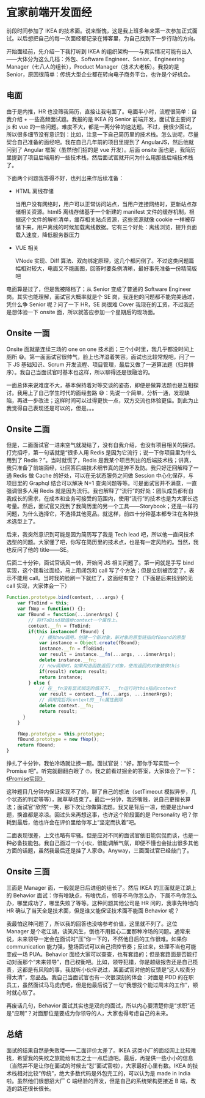 # 宜家前端开发面经

前段时间参加了 IKEA 的技术面。说来惭愧，这是我上班多年来第一次参加正式面试。以后想把自己的每一次面经都记录在博客里，为自己找到下一步行动的方向。

开始面经前，先介绍一下我打听到 IKEA 的组织架构——与真实情况可能有出入——大体分为这么几档：外包、Software Engineer、Senior、Engineering Manager（七八人的组长），Product Manager（技术大老板）。我投的是 Senior，原因很简单：传统大型企业都在转向电子商务平台，也许是个好机会。

## 电面

由于是内推，HR 也没筛我简历，直接让我电面了。电面半小时，流程很简单：自我介绍 + 一些高频面试题。我报的是 IKEA 的 Senior 前端开发，面试官主要问了 js 和 vue 的一些问题。难度不大，都是一两分钟的速达题。不过，我很少面试，所以很多细节没有意识到：比如，注意一下自己简历里的技术栈。怎么说呢，尽量契合自己准备的面经吧。我在自己几年前的项目里提到了 AngularJS，然后他就问到了 Angular 框架（虽然他们招的是 vue 开发）。后面 onsite 面也是，我简历里提到了项目后端用的一些技术栈，然后面试官就开问为什么用那些后端技术栈了。

下面两个问题我答得不好，也列出来作后续准备：

- HTML 离线存储

  当用户没有网络时，用户可以正常访问站点，当用户连接网络时，更新站点存储相关资源。html5 离线存储基于一个新建的 manifest 文件的缓存机制，根据这个文件的解析清单，缓存相关站点资源，这些资源就像 cookie 一样被存储下来，用户离线的时候加载离线数据。它有三个好处：离线浏览，提升页面载入速度，降低服务器压力

- VUE 相关

  VNode 实现、Diff 算法、双向绑定原理，这几个都问倒了。不过这类问题篇幅相对较大，电面又不能画图，回答时要条例清晰，最好事先准备一份精简版吧

电面算是过了，但是我被降档了；从 Senior 变成了普通的 Software Engineer 岗。其实也能理解，面试官大概率就是个 SE 岗，我连他的问题都不能完美通过，凭什么争 Senior 呢？问了一下 HR，SE 岗很难 Cover 我现在的工资，不过我还是想体验一下 onsite 面，所以就答应参加一个星期后的现场面。

## Onsite 一面

Onsite 面就是连续三场的 one on one 技术面；三个小时里，我几乎都没时间上厕所 😅。第一面面试官很帅气，脸上也洋溢着笑容。面试也比较常规吧，问了一下 JS 基础知识、Scrum 开发流程、项目管理，最后又做了一道算法题（归并排序）。我自己当面试官时基本也这样，所以聊得还是很融洽的。

一面总体来说难度不大，基本保持着对等交谈的姿态，即便是做算法题也是互相探讨。我用上了自己学生时代的面经套路 😅：先说一个简单，分析一通，发现缺陷，再进一步改进；这样时间可以过得更快一点，双方交流也体验更佳。到此为止我觉得自己表现还是可以的，但是。。。

## Onsite 二面

但是，二面面试官一进来空气就凝结了，没有自我介绍，也没有项目相关的探讨。打完招呼，第一句话就是“很多人用 Redis 是因为它流行；说一下你项目里为什么用到了 Redis？”。当时就慌了，Redis 是我某个项目列出的后端技术栈；讲真，我只准备了前端面经，让回答后端技术细节真的是猝不及防。我只好迂回解释了一通 Redis 做 Cache 的好处，可以在无状态服务之间做 Session 中心化保存，与项目里的 Graphql 结合可以解决 N+1 查询问题等等。可是面试官并不满意，一直强调很多人用 Redis 就是因为流行。我也解释了“流行”的好处：团队成员都有自我成长的需求，在成本和业务可接受的范围内，使用“流行”的技术也是为大家长远考量。然后，面试官又找到了我简历里的另一个工具——Storybook；还是一样的问题，为什么选择它，不选择其他竞品。就这样，前四十分钟基本都专注在各种技术选型上了。

后来，我突然意识到可能是因为简历写了我是 Tech lead 吧，所以他一直问技术选型的问题。大家懂了吧，你写在简历里的技术点，也是有一定风险的。当然，我也反问了他的 title——SE。

后面二十分钟，面试官话风一转，开始问 JS 相关问题了。第一问就是手写 bind 实现，这个我看过面经，马上用闭包和 call 写了个方法；但是立刻被否定了，表示不能用 call。当时我的脸刷一下就红了，这面经有变？（下面是后来找到的无 call 实现，大家体会一下）

```javascript
Function.prototype.bind(context, ...args) {
    var fToBind = this;
    var fNop = function() {};
    var fBound = function(...innerArgs) {
        // 将fToBind赋值给context一个属性上。
        context.__fn = fToBind;
        if(this instanceof fBound) {
            // 模拟new调用，创建一个新对象，新对象的原型链指向fBound的原型
            var instance = Object.create(fBound);
            instance.__fn = fToBind;
            var result = instance.__fn(...args, ...innerArgs);
            delete instance.__fn;
            // new调用时，如果构造函数返回了对象，使用返回的对象替换this
            if(result) return result;
            return instance;
        } else {
            // 在__fn没有显式绑定的情况下，__fn运行时this指向context
            var result = context.__fn(...args, ...innerArgs);
            // 调用完后将context的__fn属性删除
            delete context.__fn;
            return result;
      }
    }

    fNop.prototype = this.prototype;
    fBound.prototype = new fNop();
    return fBound;
}
```

挣扎了十分钟，我怕冷场就让换一题。面试官说：“好，那你手写实现一个 Promise 吧”。听完就翻翻白眼了 🙄，我之前看过掘金的答案，大家体会了一下：[《Promise实现》][1]

这种题目几分钟内保证实现不了的，聊了自己的想法（setTimeout 模拟异步，几个状态的判定等等），就草草结束了。最后一分钟，我还嘴贱，说自己更擅长算法；面试官“欣然”一笑，那下次让你做算法题。我又是背后一凉，他要是出hard题，换谁都是凉凉。回过头来再想这事，也许这个阶段面的是 Personality 吧？你耗到最后，他也许会在评价里给你写上“坚定而执着”吧。

二面表现很差，上文也略有牢骚。但是应对不同的面试官依旧能侃侃而谈，也是一种必备技能包。我自己面过一个小伙，很能调解气氛，即便不懂也会扯出很多其他方面的话题，虽然我最后还是挂了人家😅。Anyway，三面面试官已经敲门了。

## Onsite 三面

三面是 Manager 面，一般就是日后进组的组长了。然后 IKEA 的三面就是江湖上的 Behavior 面试：你有啥缺点，有啥优点，领导不鸟你怎么办，下属不鸟你怎么办，哪里成功了，哪里失败了等等。这种问题其他公司是 HR 问的，我事先特地向 HR 确认了当天全是技术面，但是谁又能保证技术面不能面 Behavior 呢？

我最怕这种问题了，所以我的回答也没啥参考价值，这里就不列了。这位 Manager 是个老江湖，谈笑风生，倒也不用担心二面那种冷场的问题。通常来说，未来领导一定会在面试时“压”你一下的，不然他日后的工作很难。如果你 communication 能力强，整场面试可以自己把控节奏；反过来，处理不当也可能变成一场 PUA。Behavior 面经大家可以查查，也有套路的；但是套路面是否能打动对面那个“未来领导”，自己权衡吧。比如，领导犯错，你是越级报告还是自己揽责，这都是有风险的事。我就听小伙伴说过，某面试官对他的反馈是“这人权责分得太清”，您品品。我自己当面试官也有一次很深刻的体会：对面是 PDD 的在职员工，虽然面试马马虎虎吧，但是他最后说了一句“我想找个能过周末的工作”，顿时就心软了。

再废话几句，Behavior 面试其实也是双向的面试，所以内心要清楚你是“求职”还是“应聘”？对面那位是要成为你领导的人，大家也得考虑自己的未来。

## 总结

面试的结果自然是失败喽——二面评价太差了。IKEA 这类小厂的面经网上比较难找，希望我的失败之旅能给有志之士一点启迪吧。最后，再提供一些小小的信息（当然并不是让你在面试的时候去“怼”面试官啦），大家最好心里有数。IKEA 的技术栈相对比较“传统”，绝大多数代码是外包完工的，可以认为是 made in India 啦。虽然他们很想招大厂 C 端经验的开发，但是自己的系统架构更接近 B 端，改造的路还很长很长。

[1]: https://juejin.im/post/6844903827359924231
